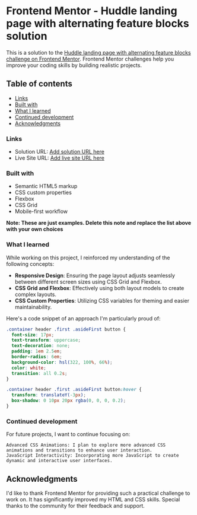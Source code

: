 # Frontend Mentor - Huddle landing page with alternating feature blocks solution

This is a solution to the [Huddle landing page with alternating feature blocks challenge on Frontend Mentor](https://www.frontendmentor.io/challenges/huddle-landing-page-with-alternating-feature-blocks-5ca5f5981e82137ec91a5100). Frontend Mentor challenges help you improve your coding skills by building realistic projects.

## Table of contents

- [Links](#links)
- [Built with](#built-with)
- [What I learned](#what-i-learned)
- [Continued development](#continued-development)
- [Acknowledgments](#acknowledgments)

### Links

- Solution URL: [Add solution URL here](https://your-solution-url.com)
- Live Site URL: [Add live site URL here](https://your-live-site-url.com)

### Built with

- Semantic HTML5 markup
- CSS custom properties
- Flexbox
- CSS Grid
- Mobile-first workflow

**Note: These are just examples. Delete this note and replace the list above with your own choices**

### What I learned

While working on this project, I reinforced my understanding of the following concepts:

- **Responsive Design**: Ensuring the page layout adjusts seamlessly between different screen sizes using CSS Grid and Flexbox.
- **CSS Grid and Flexbox**: Effectively using both layout models to create complex layouts.
- **CSS Custom Properties**: Utilizing CSS variables for theming and easier maintainability.

Here's a code snippet of an approach I'm particularly proud of:

```css
.container header .first .asideFirst button {
  font-size: 17px;
  text-transform: uppercase;
  text-decoration: none;
  padding: 1em 2.5em;
  border-radius: 6em;
  background-color: hsl(322, 100%, 66%);
  color: white;
  transition: all 0.2s;
}

.container header .first .asideFirst button:hover {
  transform: translateY(-3px);
  box-shadow: 0 10px 20px rgba(0, 0, 0, 0.2);
}
```

### Continued development

For future projects, I want to continue focusing on:

    Advanced CSS Animations: I plan to explore more advanced CSS animations and transitions to enhance user interaction.
    JavaScript Interactivity: Incorporating more JavaScript to create dynamic and interactive user interfaces.

## Acknowledgments

I'd like to thank Frontend Mentor for providing such a practical challenge to work on. It has significantly improved my HTML and CSS skills. Special thanks to the community for their feedback and support.
